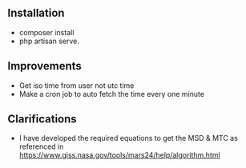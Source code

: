 ## Installation

- composer install 
- php artisan serve.

## Improvements

- Get iso time from user not utc time
- Make a cron job to auto fetch the time every one minute

## Clarifications

- I have developed the required equations to get the MSD & MTC as referenced in https://www.giss.nasa.gov/tools/mars24/help/algorithm.html

